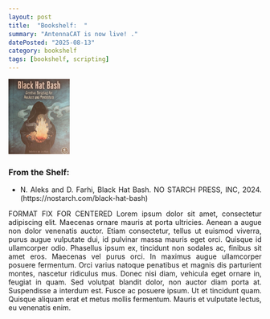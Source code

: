 ```yaml
---
layout: post
title:  "Bookshelf:  "
summary: "AntennaCAT is now live! ."
datePosted: "2025-08-13"
category: bookshelf
tags: [bookshelf, scripting]
---
```

<style>
.justified-content {
    text-align: justify;
    text-justify: inter-word;
}
</style>

<div class="justified-content">

<img src="/media/imgs/bookshelf/bookshelf_black_hat_bash.jpg" alt="Black Hat Bash by N. Aleks and D. Farhi" height="150px">

<br>
<h3> From the Shelf: </h3>
<ul>
    <li>N. Aleks and D. Farhi, Black Hat Bash. NO STARCH PRESS, INC, 2024. (https://nostarch.com/black-hat-bash)</li>
</ul>

<p>
FORMAT FIX FOR CENTERED
Lorem ipsum dolor sit amet, consectetur adipiscing elit. Maecenas ornare mauris at porta ultricies. Aenean a augue non dolor venenatis auctor. Etiam consectetur, tellus ut euismod viverra, purus augue vulputate dui, id pulvinar massa mauris eget orci. Quisque id ullamcorper odio. Phasellus ipsum ex, tincidunt non sodales ac, finibus sit amet eros. Maecenas vel purus orci. In maximus augue ullamcorper posuere fermentum. Orci varius natoque penatibus et magnis dis parturient montes, nascetur ridiculus mus. Donec nisi diam, vehicula eget ornare in, feugiat in quam. Sed volutpat blandit dolor, non auctor diam porta at. Suspendisse a interdum est. Fusce ac posuere ipsum. Ut et tincidunt quam. Quisque aliquam erat et metus mollis fermentum. Mauris et vulputate lectus, eu venenatis enim. 
</p>
